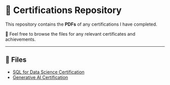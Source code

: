 # 📜 Certifications Repository

This repository contains the **PDFs** of any certifications I have completed. 

🔗 Feel free to browse the files for any relevant certificates and achievements.

---

## 📂 Files

- [SQL for Data Science Certification]([./certifications/SQL_Certificate.pdf)
- [Generative AI Certification](./certifications/GenAI_Certificate.pdf)
